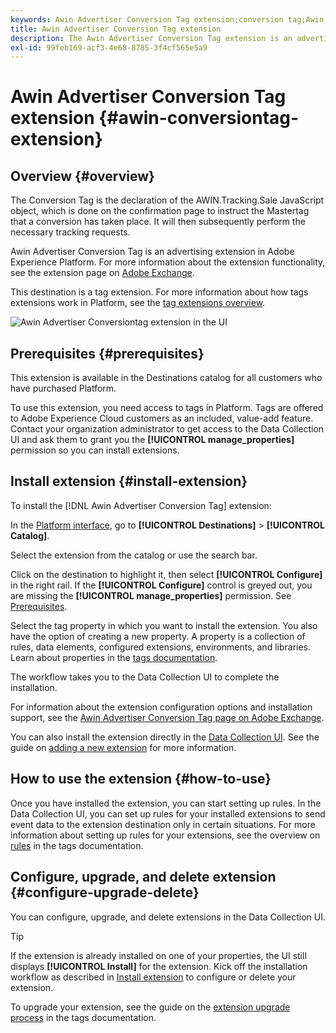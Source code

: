 ```yaml
---
keywords: Awin Advertiser Conversion Tag extension;conversion tag;Awin;awin;AWIN
title: Awin Advertiser Conversion Tag extension
description: The Awin Advertiser Conversion Tag extension is an advertising destination in Adobe Experience Platform. For more information about the extension functionality, see the extension page on Adobe Exchange.
exl-id: 99feb169-acf3-4e68-8785-3f4cf565e5a9
---
```

# Awin Advertiser Conversion Tag extension {#awin-conversiontag-extension}

## Overview {#overview}

The Conversion Tag is the declaration of the AWIN.Tracking.Sale JavaScript object, which is done on the confirmation page to instruct the Mastertag that a conversion has taken place. It will then subsequently perform the necessary tracking requests.

Awin Advertiser Conversion Tag is an advertising extension in Adobe Experience Platform. For more information about the extension functionality, see the extension page on [Adobe Exchange](https://exchange.adobe.com/experiencecloud.details.103240.awin-conversion-tag.html).

This destination is a tag extension. For more information about how tags extensions work in Platform, see the [tag extensions overview](../launch-extensions/overview.md).

![Awin Advertiser Conversiontag extension in the UI](../../assets/catalog/advertising/awin-conversion-tag/catalog.png)

## Prerequisites {#prerequisites}

This extension is available in the Destinations catalog for all customers who have purchased Platform.

To use this extension, you need access to tags in Platform. Tags are offered to Adobe Experience Cloud customers as an included, value-add feature. Contact your organization administrator to get access to the Data Collection UI and ask them to grant you the **[!UICONTROL manage_properties]** permission so you can install extensions.

## Install extension {#install-extension}

To install the [!DNL Awin Advertiser Conversion Tag] extension:

In the [Platform interface](http://platform.adobe.com/), go to **[!UICONTROL Destinations]** > **[!UICONTROL Catalog]**.

Select the extension from the catalog or use the search bar.

Click on the destination to highlight it, then select **[!UICONTROL Configure]** in the right rail. If the **[!UICONTROL Configure]** control is greyed out, you are missing the **[!UICONTROL manage_properties]** permission. See [Prerequisites](#prerequisites).

Select the tag property in which you want to install the extension. You also have the option of creating a new property. A property is a collection of rules, data elements, configured extensions, environments, and libraries. Learn about properties in the [tags documentation](../../../tags/ui/administration/companies-and-properties.md).

The workflow takes you to the Data Collection UI to complete the installation. 

For information about the extension configuration options and installation support, see the [Awin Advertiser Conversion Tag page on Adobe Exchange](https://exchange.adobe.com/experiencecloud.details.103240.awin-conversion-tag.html).

You can also install the extension directly in the [Data Collection UI](https://experience.adobe.com/#/data-collection/). See the guide on [adding a new extension](../../../tags/ui/managing-resources/extensions/overview.md#add-a-new-extension) for more information.


## How to use the extension {#how-to-use}

Once you have installed the extension, you can start setting up rules. In the Data Collection UI, you can set up rules for your installed extensions to send event data to the extension destination only in certain situations. For more information about setting up rules for your extensions, see the overview on [rules](../../../tags/ui/managing-resources/rules.md) in the tags documentation.

## Configure, upgrade, and delete extension {#configure-upgrade-delete}

You can configure, upgrade, and delete extensions in the Data Collection UI.

>[!TIP]
>
>If the extension is already installed on one of your properties, the UI still displays **[!UICONTROL Install]** for the extension. Kick off the installation workflow as described in [Install extension](#install-extension) to configure or delete your extension.

To upgrade your extension, see the guide on the [extension upgrade process](../../../tags/ui/managing-resources/extensions/extension-upgrade.md) in the tags documentation.
